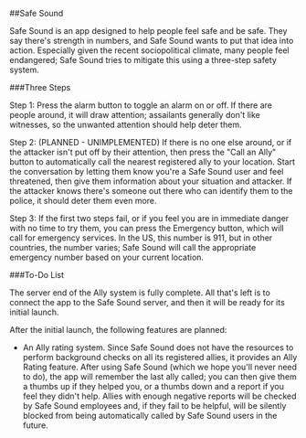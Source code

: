 ##Safe Sound

Safe Sound is an app designed to help people feel safe and be safe. They say there's strength in numbers, and Safe Sound wants to put that idea into action. Especially given the recent sociopolitical climate, many people feel endangered; Safe Sound tries to mitigate this using a three-step safety system.

###Three Steps

Step 1: Press the alarm button to toggle an alarm on or off. If there are people around, it will draw attention; assailants generally don't like witnesses, so the unwanted attention should help deter them.

Step 2: (PLANNED - UNIMPLEMENTED) If there is no one else around, or if the attacker isn't put off by their attention, then press the "Call an Ally" button to automatically call the nearest registered ally to your location. Start the conversation by letting them know you're a Safe Sound user and feel threatened, then give them information about your situation and attacker. If the attacker knows there's someone out there who can identify them to the police, it should deter them even more.

Step 3: If the first two steps fail, or if you feel you are in immediate danger with no time to try them, you can press the Emergency button, which will call for emergency services. In the US, this number is 911, but in other countries, the number varies; Safe Sound will call the appropriate emergency number based on your current location.

###To-Do List

The server end of the Ally system is fully complete. All that's left is to connect the app to the Safe Sound server, and then it will be ready for its initial launch.

After the initial launch, the following features are planned:

* An Ally rating system. Since Safe Sound does not have the resources to perform background checks on all its registered allies, it provides an Ally Rating feature. After using Safe Sound (which we hope you'll never need to do), the app will remember the last ally called; you can then give them a thumbs up if they helped you, or a thumbs down and a report if you feel they didn't help. Allies with enough negative reports will be checked by Safe Sound employees and, if they fail to be helpful, will be silently blocked from being automatically called by Safe Sound users in the future.